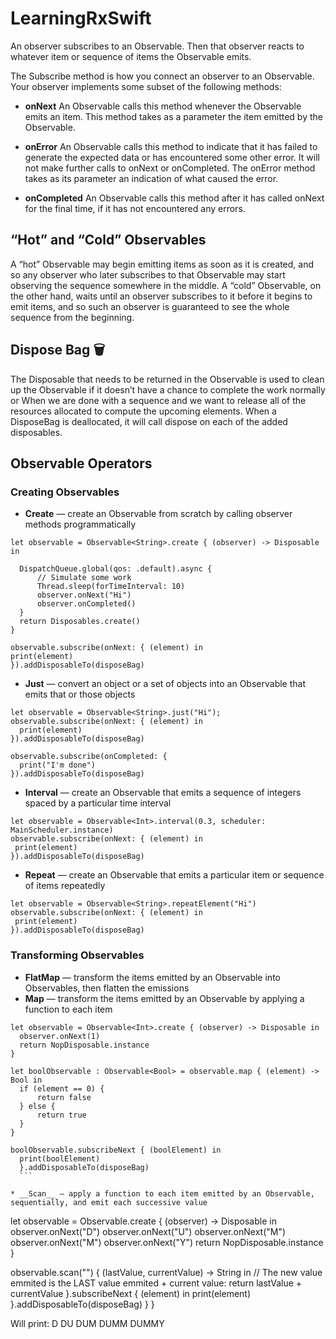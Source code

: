 # LearningRxSwift
An observer subscribes to an Observable. Then that observer reacts to whatever item or sequence of items the Observable emits.

The Subscribe method is how you connect an observer to an Observable. Your observer implements some subset of the following methods:

* **onNext**
An Observable calls this method whenever the Observable emits an item. This method takes as a parameter the item emitted by the Observable.

* **onError**
An Observable calls this method to indicate that it has failed to generate the expected data or has encountered some other error. It will not make further calls to onNext or onCompleted. The onError method takes as its parameter an indication of what caused the error.

* **onCompleted**
An Observable calls this method after it has called onNext for the final time, if it has not encountered any errors.

## “Hot” and “Cold” Observables
A “hot” Observable may begin emitting items as soon as it is created, and so any observer who later subscribes to that Observable may start observing the sequence somewhere in the middle. A “cold” Observable, on the other hand, waits until an observer subscribes to it before it begins to emit items, and so such an observer is guaranteed to see the whole sequence from the beginning.

## Dispose Bag 🗑
 The Disposable that needs to be returned in the Observable is used to clean up the Observable if it doesn’t have a chance to complete the work normally or When we are done with a sequence and we want to release all of the resources allocated to compute the upcoming elements.
 When a DisposeBag is deallocated, it will call dispose on each of the added disposables.
 
## Observable Operators
### **Creating Observables**
  * __Create__ — create an Observable from scratch by calling observer methods programmatically

  ```
  let observable = Observable<String>.create { (observer) -> Disposable in
    
    DispatchQueue.global(qos: .default).async {
        // Simulate some work
        Thread.sleep(forTimeInterval: 10)
        observer.onNext("Hi")
        observer.onCompleted()
    }
    return Disposables.create()
}

observable.subscribe(onNext: { (element) in
print(element)
}).addDisposableTo(disposeBag)
```

  * __Just__ — convert an object or a set of objects into an Observable that emits that or those objects
  ```
  let observable = Observable<String>.just("Hi");
observable.subscribe(onNext: { (element) in
    print(element)
}).addDisposableTo(disposeBag)
        
observable.subscribe(onCompleted: { 
    print("I'm done")
}).addDisposableTo(disposeBag)
  
  ```
  * __Interval__ — create an Observable that emits a sequence of integers spaced by a particular time interval
  
  ```
  let observable = Observable<Int>.interval(0.3, scheduler: MainScheduler.instance)
observable.subscribe(onNext: { (element) in
   print(element)
}).addDisposableTo(disposeBag)
```
  * __Repeat__ — create an Observable that emits a particular item or sequence of items repeatedly
  
  ```
  let observable = Observable<String>.repeatElement("Hi")
observable.subscribe(onNext: { (element) in
   print(element)
}).addDisposableTo(disposeBag)

```

### **Transforming Observables**
  * __FlatMap__ — transform the items emitted by an Observable into Observables, then flatten the emissions 
  * __Map__ — transform the items emitted by an Observable by applying a function to each item
  
  ```
  let observable = Observable<Int>.create { (observer) -> Disposable in
    observer.onNext(1)
    return NopDisposable.instance
}

let boolObservable : Observable<Bool> = observable.map { (element) -> Bool in
    if (element == 0) {
        return false
    } else {
        return true
    }
}

boolObservable.subscribeNext { (boolElement) in
    print(boolElement)
    }.addDisposableTo(disposeBag)
    ```
    
  * __Scan__ — apply a function to each item emitted by an Observable, sequentially, and emit each successive value
  
  ```
  let observable = Observable<String>.create { (observer) -> Disposable in
    observer.onNext("D")
    observer.onNext("U")
    observer.onNext("M")
    observer.onNext("M")
    observer.onNext("Y")
    return NopDisposable.instance
}

observable.scan("") { (lastValue, currentValue) -> String in
	// The new value emmited is the LAST value emmited + current value:
    return lastValue + currentValue
    }.subscribeNext { (element) in
        print(element)
    }.addDisposableTo(disposeBag)
    }
}

 Will print:
  D
  DU
  DUM
  DUMM
  DUMMY

```
